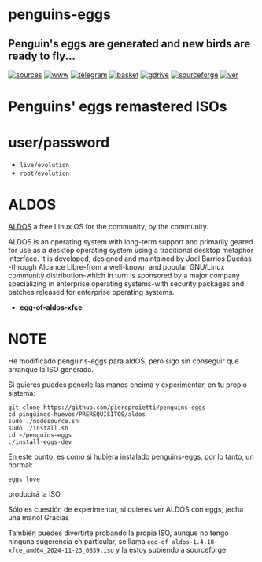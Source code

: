penguins-eggs
=============

## Penguin&#39;s eggs are generated and new birds are ready to fly...
[![sources](https://img.shields.io/badge/github-sources-cyan)](https://github.com/pieroproietti/penguins-eggs)
[![www](https://img.shields.io/badge/www-blog-cyan)](https://penguins-eggs.net)
[![telegram](https://img.shields.io/badge/telegram-group-cyan)](https://t.me/penguins_eggs)
[![basket](https://img.shields.io/badge/basket-naked-blue)](https://penguins-eggs.net/basket/)
[![gdrive](https://img.shields.io/badge/gdrive-all-blue)](https://drive.google.com/drive/folders/19fwjvsZiW0Dspu2Iq-fQN0J-PDbKBlYY)
[![sourceforge](https://img.shields.io/badge/sourceforge-all-blue)](https://sourceforge.net/projects/penguins-eggs/files/)
[![ver](https://img.shields.io/npm/v/penguins-eggs.svg)](https://npmjs.org/package/penguins-eggs)

# Penguins' eggs remastered ISOs

# user/password
* ```live/evolution```
* ```root/evolution```

# ALDOS

[ALDOS](https://www.alcancelibre.org/aldos) a free Linux OS for the community, by the community.

ALDOS is an operating system with long-term support and primarily geared for use as a desktop operating system using a traditional desktop metaphor interface. It is developed, designed and maintained by Joel Barrios Dueñas -through Alcance Libre-from a well-known and popular GNU/Linux community distribution-which in turn is sponsored by a major company specializing in enterprise operating systems-with security packages and patches released for enterprise operating systems.

* **egg-of-aldos-xfce**


# NOTE
He modificado penguins-eggs para aldOS, pero sigo sin conseguir que arranque la ISO generada. 

Si quieres puedes ponerle las manos encima y experimentar, en tu propio sistema:
```shell
git clone https://github.com/pieroproietti/penguins-eggs
cd pingüinos-huevos/PREREQUISITOS/aldos
sudo ./nodesource.sh
sudo ./install.sh
cd ~/penguins-eggs
./install-eggs-dev
```
En este punto, es como si hubiera instalado penguins-eggs, por lo tanto, un normal:

`eggs love`

producirá la ISO

Sólo es cuestión de experimentar, si quieres ver ALDOS con eggs, ¡echa una mano! Gracias

También puedes divertirte probando la propia ISO, aunque no tengo ninguna sugerencia en 
particular, se llama `egg-of_aldos-1.4.18-xfce_amd64_2024-11-23_0839.iso`
 y la estoy subiendo a sourceforge